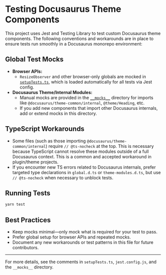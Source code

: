 # Testing Docusaurus Theme Components

This project uses Jest and Testing Library to test custom Docusaurus theme components. The following conventions and workarounds are in place to ensure tests run smoothly in a Docusaurus monorepo environment:

## Global Test Mocks

- **Browser APIs:**
  - `ResizeObserver` and other browser-only globals are mocked in [`setupTests.ts`](./setupTests.ts), which is loaded automatically for all tests via Jest config.
- **Docusaurus Theme/Internal Modules:**
  - Manual mocks are provided in the [`__mocks__`](./__mocks__) directory for imports like `@docusaurus/theme-common/internal`, `@theme/Heading`, etc.
  - If you add new components that import other Docusaurus internals, add or extend mocks in this directory.

## TypeScript Workarounds

- Some files (such as those importing `@docusaurus/theme-common/internal`) require `// @ts-nocheck` at the top. This is necessary because TypeScript cannot resolve these modules outside of a full Docusaurus context. This is a common and accepted workaround in plugin/theme projects.
- If you encounter new TS errors related to Docusaurus internals, prefer targeted type declarations in `global.d.ts` or `theme-modules.d.ts`, but use `// @ts-nocheck` when necessary to unblock tests.

## Running Tests

```sh
yarn test
```

## Best Practices

- Keep mocks minimal—only mock what is required for your test to pass.
- Prefer global setup for browser APIs and repeated mocks.
- Document any new workarounds or test patterns in this file for future contributors.

---

For more details, see the comments in `setupTests.ts`, `jest.config.js`, and the `__mocks__` directory.
